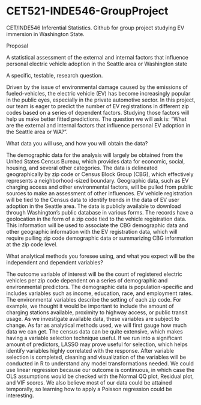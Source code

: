 # CET521-INDE546-GroupProject
CET/INDE546 Inferential Statistics. Github for group project studying EV immersion in Washington State.

Proposal

A statistical assessment of the external and internal factors that influence personal electric vehicle adoption in the Seattle area or Washington state

A specific, testable, research question.

Driven by the issue of environmental damage caused by the emissions of fueled-vehicles, the electric vehicle (EV) has become increasingly popular in the public eyes, especially in the private automotive sector. In this project, our team is eager to predict the number of EV registrations in different zip codes based on a series of dependent factors. Studying those factors will help us make better fitted predictions. The question we will ask is: “What are the external and internal factors that influence personal EV adoption in the Seattle area or WA?”.

What data you will use, and how you will obtain the data?

The demographic data for the analysis will largely be obtained from the United States Census Bureau, which provides data for economic, social, housing, and several other categories. The data is delineated geographically by zip code or Census Block Group (CBG), which effectively represents a neighborhood-sized boundary. Geographic data, such as EV charging access and other environmental factors, will be pulled from public sources to make an assessment of other influences. EV vehicle registration will be tied to the Census data to identify trends in the data of EV user adoption in the Seattle area. The data is publicly available to download through Washington’s public database in various forms. The records have a geolocation in the form of a zip code tied to the vehicle registration data. This information will be used to associate the CBG demographic data and other geographic information with the EV registration data, which will require pulling zip code demographic data or summarizing CBG information at the zip code level.
	
What analytical methods you foresee using, and what you expect will be the independent and dependent variables?

The outcome variable of interest will be the count of registered electric vehicles per zip code dependent on a series of demographic and environmental predictors. The demographic data is population-specific and includes variables such as income, education, race, and employment rates. The environmental variables describe the setting of each zip code. For example, we thought it would be important to include the amount of charging stations available, proximity to highway access, or public transit usage. As we investigate available data, these variables are subject to change. 
As far as analytical methods used, we will first gauge how much data we can get. The census data can be quite extensive, which makes having a variable selection technique useful. If we run into a significant amount of predictors, LASSO may prove useful for selection, which helps identify variables highly correlated with the response. After variable selection is completed, cleaning and visualization of the variables will be conducted in R to understand any model transformations needed. We could use linear regression because our outcome is continuous, in which case the OLS assumptions would be checked with the Normal QQ plot, Residual plot, and VIF scores. We also believe most of our data could be attained temporally, so learning how to apply a Poisson regression could be interesting.
